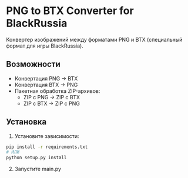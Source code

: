 # PNG to BTX Converter for BlackRussia

Конвертер изображений между форматами PNG и BTX (специальный формат для игры BlackRussia).

## Возможности
- Конвертация PNG → BTX
- Конвертация BTX → PNG
- Пакетная обработка ZIP-архивов:
  - ZIP с PNG → ZIP с BTX
  - ZIP с BTX → ZIP с PNG

## Установка
1. Установите зависимости:
```bash
pip install -r requirements.txt
# ИЛИ
python setup.py install
```
2. Запустите main.py